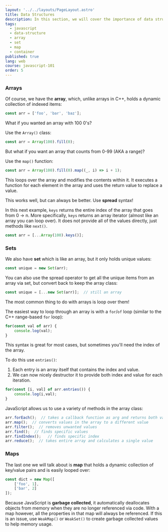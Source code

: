```yaml
---
layout: '../../layouts/PageLayout.astro'
title: Data Structures
description: In this section, we will cover the importance of data structures!
tags:
  - javascript
  - data-structure
  - array
  - set
  - map
  - container
published: true
lang: web
course: javascript-101
order: 5
---
```


### Arrays
Of course, we have the **array**, which, unlike arrays in C++, holds a dynamic collection of indexed items:

```js
const arr = ['foo', 'bar', 'baz'];
```

What if you wanted an array with 100 0's?

Use the `Array()` class:

```js
const arr = Array(100).fill(0);
```

But what if you want an array that counts from 0-99 (AKA a range)?

Use the `map()` function:

```js
const arr = Array(100).fill(0).map((_, i) => i + 1);
```

This loops over the array and modifies the contents within it. It executes a function for each element in the array and uses the return value to replace a value.

This works well, but can always be better. Use **spread** syntax!

In this next example, `keys` returns the entire index of the array that goes from 0 -> n. More specifically, `keys` returns an array iterator (almost like an array you can loop over). It does not provide all of the values directly, just methods like `next()`.

```js
const arr = [...Array(100).keys()];
```

### Sets
We also have **set** which is like an array, but it only holds unique values:

```js
const unique = new Set(arr);
```

You can also use the spread operator to get all the unique items from an array via set, but convert back to keep the array class:

```js
const unique = [...new Set(arr)];  // still an array
```

The most common thing to do with arrays is loop over them!

The easiest way to loop through an array is with a `for`/`of` loop (similar to the C++ range-based `for` loop):

```js
for(const val of arr) {
	console.log(val);
}
```

This syntax is great for most cases, but sometimes you'll need the index of the array.

To do this use `entries()`:
1. Each entry is an array itself that contains the index and value.
2. We can now nicely destructor it to provide both index and value for each iteration.

```js
for(const [i, val] of arr.entries()) {
	console.log(i,val);
}
```

JavaScript allows us to use a variety of methods in the array class:
```js
arr.forEach();  // takes a callback function as arg and returns both value and index for each iteration of the loop
arr.map();  // converts values in the array to a different value
arr.filter();  // removes unwanted values
arr.find();  // finds specific values
arr.findIndex();   // finds specific index
arr.reduce();  // takes entire array and calculates a single value
```

### Maps
The last one we will talk about is **map** that holds a dynamic collection of key/value pairs and is easily looped over:
```js
const dict = new Map([
	['foo', 1],
	['bar', 2]
]);
```

Because JavaScript is **garbage collected**, it automatically deallocates objects from memory when they are no longer referenced via code. With a map however, all the properties in that map will always be referenced. If this is an issue, use `WeakMap()` or `WeakSet()` to create garbage collected values to help memory usage.
